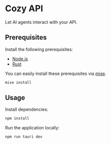 # Cozy API

Let AI agents interact with your API.

## Prerequisites

Install the following prerequisites:

- [Node.js](https://nodejs.org/)
- [Rust](https://www.rust-lang.org/)

You can easily install these prerequisites via [mise](https://github.com/mise-rs/mise).

```bash
mise install
```

## Usage

Install dependencies:

```bash
npm install
```

Run the application locally:

```bash
npm run tauri dev
```
